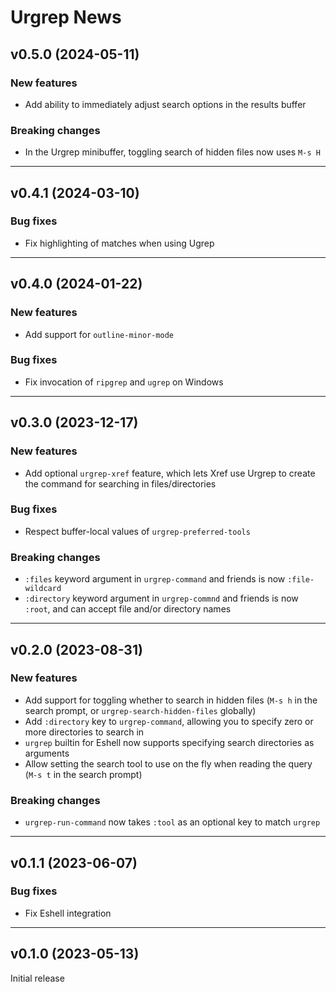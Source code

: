 # Urgrep News

## v0.5.0 (2024-05-11)

### New features
- Add ability to immediately adjust search options in the results buffer

### Breaking changes
- In the Urgrep minibuffer, toggling search of hidden files now uses `M-s H`

---

## v0.4.1 (2024-03-10)

### Bug fixes
- Fix highlighting of matches when using Ugrep

---

## v0.4.0 (2024-01-22)

### New features
- Add support for `outline-minor-mode`

### Bug fixes
- Fix invocation of `ripgrep` and `ugrep` on Windows

---

## v0.3.0 (2023-12-17)

### New features
- Add optional `urgrep-xref` feature, which lets Xref use Urgrep to create the
  command for searching in files/directories

### Bug fixes
- Respect buffer-local values of `urgrep-preferred-tools`

### Breaking changes
- `:files` keyword argument in `urgrep-command` and friends is now
  `:file-wildcard`
- `:directory` keyword argument in `urgrep-commnd` and friends is now `:root`,
  and can accept file and/or directory names

---

## v0.2.0 (2023-08-31)

### New features
- Add support for toggling whether to search in hidden files (`M-s h` in the
  search prompt, or `urgrep-search-hidden-files` globally)
- Add `:directory` key to `urgrep-command`, allowing you to specify zero or more
  directories to search in
- `urgrep` builtin for Eshell now supports specifying search directories as
  arguments
- Allow setting the search tool to use on the fly when reading the query
  (`M-s t` in the search prompt)

### Breaking changes
- `urgrep-run-command` now takes `:tool` as an optional key to match `urgrep`

---

## v0.1.1 (2023-06-07)

### Bug fixes
- Fix Eshell integration

---

## v0.1.0 (2023-05-13)

Initial release

